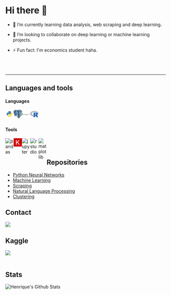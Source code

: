 # Hi there 👋

- 🌱 I’m currently learning data analysis, web scraping and deep learning.

- 👯 I’m looking to collaborate on deep learning or machine learning projects.

- ⚡ Fun fact: I'm economics student haha.

<br/>
<br/>

---

## Languages and tools

#### Languages

<img align="left" alt="python" width="26px" src="https://raw.githubusercontent.com/github/explore/80688e429a7d4ef2fca1e82350fe8e3517d3494d/topics/python/python.png" />

<img align="left" alt="PostgreSQL" width="26px" src="https://raw.githubusercontent.com/github/explore/80688e429a7d4ef2fca1e82350fe8e3517d3494d/topics/postgresql/postgresql.png" />

<img align="left" alt="MongoDB" width="26px" src="https://raw.githubusercontent.com/github/explore/80688e429a7d4ef2fca1e82350fe8e3517d3494d/topics/mongodb/mongodb.png" />

<img align="left" alt="R" width="26px" src="https://raw.githubusercontent.com/github/explore/80688e429a7d4ef2fca1e82350fe8e3517d3494d/topics/r/r.png" />

<br/>
<br/>

#### Tools

<img align="left" alt="pandas" width="26px" src="https://cdn.jsdelivr.net/npm/simple-icons@3.4.0/icons/pandas.svg" />

<img align="left" alt="keras" width="26px" src="https://raw.githubusercontent.com/github/explore/cf9a84017e3cdd93aeb635d9b85379ba67d62031/topics/keras/keras.png" />
<img align="left" alt="jupyter" width="26px" src="https://cdn.jsdelivr.net/npm/simple-icons@3.4.0/icons/jupyter.svg" />

<img align="left" alt="rstudio" width="26px" src="https://cdn.jsdelivr.net/npm/simple-icons@3.4.0/icons/rstudio.svg" />

<img align="left" alt="matplotlib" width="26px" src="https://avatars.githubusercontent.com/u/215947?s=200&v=4" />

<br/>
<br/> 

## Repositories

- [Python Neural Networks](https://github.com/Henrique-Gaspar/Redes_Neurais_em_Python)
- [Machine Learning](https://github.com/Henrique-Gaspar/Modelos_Machine_Learning_Python)
- [Scraping](https://github.com/Henrique-Gaspar/Scraping_Projects_Python)
- [Natural Language Processing](https://github.com/Henrique-Gaspar/Natural_language_processing)
- [Clustering](https://github.com/Henrique-Gaspar/Clustering_Python)

## Contact

[<img align="left"  width="22px" src="https://cdn.jsdelivr.net/npm/simple-icons@3.4.0/icons/linkedin.svg" />](https://www.linkedin.com/in/jos%C3%A9-henrique-g-9839b3121/)

<br/>

## Kaggle
[<img align="left"  width="22px" src="https://cdn.jsdelivr.net/npm/simple-icons@3.4.0/icons/kaggle.svg" />](https://www.kaggle.com/henriquegaspar)

<br/>
<br/> 

## Stats

<img align="left" alt="Henrique's Github Stats" src="https://github-readme-stats.vercel.app/api?username=Henrique-Gaspar&show_icons=true&hide_border=true" />
